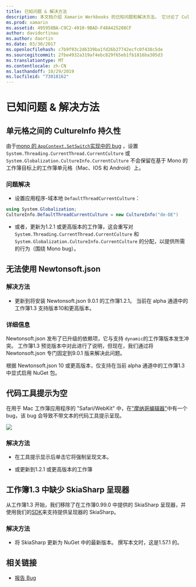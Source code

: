 ```yaml
---
title: 已知问题 & 解决方法
description: 本文档介绍 Xamarin Workbooks 的已知问题和解决方法。 它讨论了 CultureInfo 问题、JSON 问题等。
ms.prod: xamarin
ms.assetid: 495958BA-C9C2-4910-9BAD-F48A425208CF
author: davidortinau
ms.author: daortin
ms.date: 03/30/2017
ms.openlocfilehash: c7b9f93c2d6339ba1fd26b27742ecfc0f438c5de
ms.sourcegitcommit: 2fbe4932a319af4ebc829f65eb1fb1816ba305d3
ms.translationtype: MT
ms.contentlocale: zh-CN
ms.lasthandoff: 10/29/2019
ms.locfileid: "73018162"
---
```

# <a name="known-issues--workarounds"></a>已知问题 & 解决方法

## <a name="persistence-of-cultureinfo-across-cells"></a>单元格之间的 CultureInfo 持久性

由于[mono 的 `AppContext.SetSwitch`实现中的 bug][appcontext-bug] ，设置 `System.Threading.CurrentThread.CurrentCulture` 或 `System.Globalization.CultureInfo.CurrentCulture` 不会保留在基于 Mono 的工作簿目标上的工作簿单元格（Mac、IOS 和 Android）上。

### <a name="workarounds"></a>问题解决

- 设置应用程序-域本地 `DefaultThreadCurrentCulture`：

```csharp
using System.Globalization;
CultureInfo.DefaultThreadCurrentCulture = new CultureInfo("de-DE")
```

- 或者，更新为1.2.1 或更高版本的工作簿，这会重写对 `System.Threading.CurrentThread.CurrentCulture` 和 `System.Globalization.CultureInfo.CurrentCulture` 的分配，以提供所需的行为（围绕 Mono bug）。

## <a name="unable-to-use-newtonsoftjson"></a>无法使用 Newtonsoft.json

### <a name="workaround"></a>解决方法

- 更新到将安装 Newtonsoft.json 9.0.1 的工作簿1.2.1。
  当前在 alpha 通道中的工作簿1.3 支持版本10和更高版本。

### <a name="details"></a>详细信息

Newtonsoft.json 发布了已升级的依赖项，它与支持 `dynamic`的工作簿版本发生冲突。 工作簿1.3 预览版本中对此进行了说明，但现在，我们通过将 Newtonsoft.json 专门固定到9.0.1 版来解决此问题。

根据 Newtonsoft.json 10 或更高版本，仅支持在当前 alpha 通道中的工作簿1.3 中显式启用 NuGet 包。

## <a name="code-tooltips-are-blank"></a>代码工具提示为空

在用于 Mac 工作簿应用程序的 "Safari/WebKit" 中，在["摩纳哥编辑器"][monaco-bug]中有一个 bug，该 bug 会导致不带文本的代码工具提示呈现。

![](general-images/monaco-signature-help-bug.png)

### <a name="workaround"></a>解决方法

- 在工具提示显示后单击它将强制呈现文本。

- 或更新到1.2.1 或更高版本的工作簿

[appcontext-bug]: https://bugzilla.xamarin.com/show_bug.cgi?id=54448
[monaco-bug]: https://github.com/Microsoft/monaco-editor/issues/408

## <a name="skiasharp-renderers-are-missing-in-workbooks-13"></a>工作簿1.3 中缺少 SkiaSharp 呈现器

从工作簿1.3 开始，我们移除了在工作簿0.99.0 中提供的 SkiaSharp 呈现器，并使用我们的[SDK](~/tools/workbooks/sdk/index.md)来支持提供呈现器的 SkiaSharp。

### <a name="workaround"></a>解决方法

- 将 SkiaSharp 更新为 NuGet 中的最新版本。 撰写本文时，这是1.57.1 的。

## <a name="related-links"></a>相关链接

- [报告 Bug](~/tools/workbooks/install.md#reporting-bugs)
